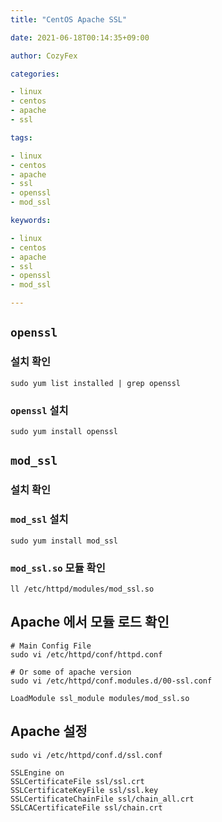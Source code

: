 ```yaml
---
title: "CentOS Apache SSL"

date: 2021-06-18T00:14:35+09:00

author: CozyFex

categories:

- linux
- centos
- apache
- ssl

tags:

- linux
- centos
- apache
- ssl
- openssl
- mod_ssl

keywords:

- linux
- centos
- apache
- ssl
- openssl
- mod_ssl

---
```


## `openssl`

### 설치 확인

```shell
sudo yum list installed | grep openssl
```

### `openssl` 설치

```shell
sudo yum install openssl
```

## `mod_ssl`

### 설치 확인

### `mod_ssl` 설치

```shell
sudo yum install mod_ssl
```

### `mod_ssl.so` 모듈 확인

```shell
ll /etc/httpd/modules/mod_ssl.so
```

## Apache 에서 모듈 로드 확인

```shell
# Main Config File
sudo vi /etc/httpd/conf/httpd.conf

# Or some of apache version
sudo vi /etc/httpd/conf.modules.d/00-ssl.conf
```

```
LoadModule ssl_module modules/mod_ssl.so
```

## Apache 설정

```shell
sudo vi /etc/httpd/conf.d/ssl.conf
```

```
SSLEngine on
SSLCertificateFile ssl/ssl.crt
SSLCertificateKeyFile ssl/ssl.key
SSLCertificateChainFile ssl/chain_all.crt
SSLCACertificateFile ssl/chain.crt
```


